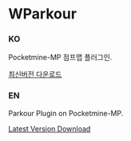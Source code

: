 # WParkour
### KO
Pocketmine-MP 점프맵 플러그인.

<a href="https://github.com/mcsim415/Parkour/releases/latest/download/WParkour.phar">최신버전 다운로드</a>

### EN
Parkour Plugin on Pocketmine-MP.

<a href="https://github.com/mcsim415/Parkour/releases/latest/download/WParkour.phar">Latest Version Download</a>
